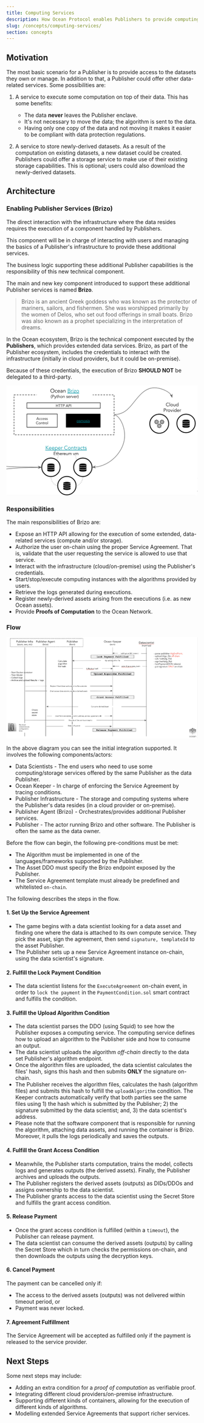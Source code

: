 ```yaml
---
title: Computing Services
description: How Ocean Protocol enables Publishers to provide computing services and related services.
slug: /concepts/computing-services/
section: concepts
---
```


## Motivation

The most basic scenario for a Publisher is to provide access to the datasets they own or manage.
In addition to that, a Publisher could offer other data-related services.
Some possibilities are:

1. A service to execute some computation on top of their data. This has some benefits:

   - The data **never** leaves the Publisher enclave.
   - It's not necessary to move the data; the algorithm is sent to the data.
   - Having only one copy of the data and not moving it makes it easier to be compliant with data protection regulations.

2. A service to store newly-derived datasets. As a result of the computation on existing datasets, a new dataset could be created. Publishers could offer a storage service to make use of their existing storage capabilities. This is optional; users could also download the newly-derived datasets.

## Architecture

### Enabling Publisher Services (Brizo)

The direct interaction with the infrastructure where the data resides requires the execution of a component handled by Publishers.

This component will be in charge of interacting with users and managing the basics of a Publisher's infrastructure to provide these additional services.

The business logic supporting these additional Publisher capabilities is the responsibility of this new technical component.

The main and new key component introduced to support these additional Publisher services is named **Brizo**.

> Brizo is an ancient Greek goddess who was known as the protector of mariners, sailors, and fishermen. She was worshipped primarily by the women of Delos, who set out food offerings in small boats. Brizo was also known as a prophet specializing in the interpretation of dreams.

In the Ocean ecosystem, Brizo is the technical component executed by the **Publishers**, which provides extended data services. Brizo, as part of the Publisher ecosystem, includes the credentials to interact with the infrastructure (initially in cloud providers, but it could be on-premise).

Because of these credentials, the execution of Brizo **SHOULD NOT** be delegated to a third-party.

<repo name="brizo"></repo>

![Brizo High-Level Architecture](img/brizo-hl-arch.png)

### Responsibilities

The main responsibilities of Brizo are:

* Expose an HTTP API allowing for the execution of some extended, data-related services (compute and/or storage).
* Authorize the user on-chain using the proper Service Agreement. That is, validate that the user requesting the service is allowed to use that service.
* Interact with the infrastructure (cloud/on-premise) using the Publisher's credentials.
* Start/stop/execute computing instances with the algorithms provided by users.
* Retrieve the logs generated during executions.
* Register newly-derived assets arising from the executions (i.e. as new Ocean assets).
* Provide **Proofs of Computation** to the Ocean Network.

### Flow

![Sequence Diagram for computing services](img/computing-service-flow.png)

In the above diagram you can see the initial integration supported. It involves the following components/actors:

* Data Scientists - The end users who need to use some computing/storage services offered by the same Publisher as the data Publisher.
* Ocean Keeper - In charge of enforcing the Service Agreement by tracing conditions.
* Publisher Infrastructure - The storage and computing systems where the Publisher's data resides (in a cloud provider or on-premise).
* Publisher Agent (Brizo) - Orchestrates/provides additional Publisher services.
* Publisher - The actor running Brizo and other software. The Publisher is often the same as the data owner.

Before the flow can begin, the following pre-conditions must be met:

* The Algorithm must be implemented in one of the languages/frameworks supported by the Publisher.
* The Asset DDO must specify the Brizo endpoint exposed by the Publisher.
* The Service Agreement template must already be predefined and whitelisted `on-chain`.

The following describes the steps in the flow.

#### 1. Set Up the Service Agreement

- The game begins with a data scientist looking for a data asset and finding one where the data is attached to its own compute service. They pick the asset, sign the agreement, then send `signature, templateId` to the asset Publisher.
- The Publisher sets up a new Service Agreement instance on-chain, using the data scientist's signature.

#### 2. Fulfill the Lock Payment Condition

- The data scientist listens for the `ExecuteAgreement` on-chain event, in order to `lock the payment` in the `PaymentCondition.sol` smart contract and fulfills the condition.

#### 3. Fulfill the Upload Algorithm Condition

- The data scientist parses the DDO (using Squid) to see how the Publisher exposes a computing service. The computing service defines how to upload an algorithm to the Publisher side and how to consume an output.
- The data scientist uploads the algorithm _off-chain_ directly to the data set Publisher's algorithm endpoint.
- Once the algorithm files are uploaded, the data scientist calculates the files' hash, signs this hash and then submits **ONLY** the signature on-chain.
- The Publisher receives the algorithm files, calculates the hash (algorithm files) and submits this hash to fulfill the `uploadAlgorithm` condition. The Keeper contracts automatically verify that both parties see the same files using 1) the hash which is submitted by the Publisher; 2) the signature submitted by the data scientist; and, 3) the data scientist's address.
- Please note that the software component that is responsible for running the algorithm, attaching data assets, and running the container is Brizo. Moreover, it pulls the logs periodically and saves the outputs.

#### 4. Fulfill the Grant Access Condition

- Meanwhile, the Publisher starts computation, trains the model, collects logs and generates outputs (the derived assets). Finally, the Publisher archives and uploads the outputs.
- The Publisher registers the derived assets (outputs) as DIDs/DDOs and assigns ownership to the data scientist.
- The Publisher grants access to the data scientist using the Secret Store and fulfills the grant access condition.

#### 5. Release Payment

- Once the grant access condition is fulfilled (within a `timeout`), the Publisher can release payment.
- The data scientist can consume the derived assets (outputs) by calling the Secret Store which in turn checks the permissions on-chain, and then downloads the outputs using the decryption keys.

#### 6. Cancel Payment

The payment can be cancelled only if:

- The access to the derived assets (outputs) was not delivered within timeout period, or
- Payment was never locked.

#### 7. Agreement Fulfillment

The Service Agreement will be accepted as fulfilled only if the payment is released to the service provider.

## Next Steps

Some next steps may include:

* Adding an extra condition for a _proof of computation_ as verifiable proof.
* Integrating different cloud providers/on-premise infrastructure.
* Supporting different kinds of containers, allowing for the execution of different kinds of algorithms.
* Modelling extended Service Agreements that support richer services.
